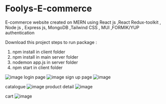 # Foolys-E-commerce
E-commerce website created on MERN using React js ,React Redux-toolkit , Node js , Express js, MongoDB ,Tailwind CSS , MUI ,FORMIK/YUP  authentication

Download this project 
steps to run package :

 1) npm install in client folder 
 2) npm install in main server folder 
 3) nodemon app.js in server folder 
 4) npm start in client folder



![image](https://user-images.githubusercontent.com/108664361/192994960-5bd7bde5-122e-47e5-9b71-1ec30af976f7.png)
login page 
![image](https://user-images.githubusercontent.com/108664361/192995144-ec2e5e8f-e67b-4966-8dc8-c45078339cef.png)
sign up page 
![image](https://user-images.githubusercontent.com/108664361/192995229-5dd81377-c9b7-4f5c-ad6e-357545fff345.png)

catalogue
![image](https://user-images.githubusercontent.com/108664361/192995391-bd23fd79-0844-483f-85dd-9a2a37f87f4e.png)
product detail 
![image](https://user-images.githubusercontent.com/108664361/192996452-8d47dac0-4f76-4849-9e44-eb19eb870f47.png)

cart
![image](https://user-images.githubusercontent.com/108664361/192996218-76d98e13-fd47-44d1-8bc2-450ae336d30d.png)
